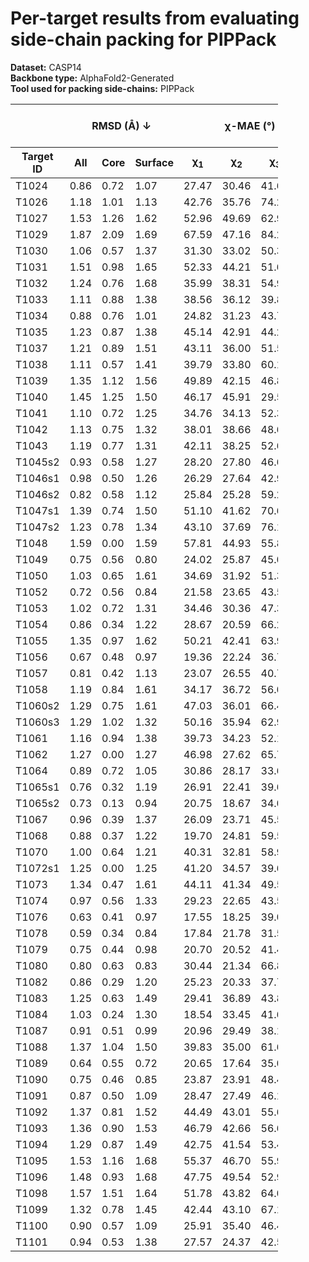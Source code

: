 # Per-target results from evaluating side-chain packing for PIPPack

**Dataset:** CASP14  
**Backbone type:** AlphaFold2-Generated  
**Tool used for packing side-chains:** PIPPack  
<table style="width:85%;">
  <thead>
    <tr>
      <th></th>
      <th colspan="3"><strong>RMSD (Å) ↓</strong></th>
      <th colspan="4"><strong>&chi;-MAE (°) ↓</strong></th>
      <th><strong>RR (%) ↑</strong></th>
      <th colspan="3"><strong>Steric Clashes (#) ↓</strong></th>
    </tr>
    <tr>
      <th><strong>Target ID</strong></th>
      <th><strong>All</strong></th>
      <th><strong>Core</strong></th>
      <th><strong>Surface</strong></th>
      <th>&chi;<sub>1</sub></th>
      <th>&chi;<sub>2</sub></th>
      <th>&chi;<sub>3</sub></th>
      <th>&chi;<sub>4</sub></th>
      <th>&chi;<sub>1-4</sub></th>
      <th>100%</th>
      <th>90%</th>
      <th>80%</th>
    </tr>
  </thead>
  <tbody>
    <tr>
      <td>T1024</td>
      <td>0.86</td>
      <td>0.72</td>
      <td>1.07</td>
      <td>27.47</td>
      <td>30.46</td>
      <td>41.62</td>
      <td>43.74</td>
      <td>51.5</td>
      <td>138.0</td>
      <td>30.0</td>
      <td>11.0</td>
    </tr>
    <tr>
      <td>T1026</td>
      <td>1.18</td>
      <td>1.01</td>
      <td>1.13</td>
      <td>42.76</td>
      <td>35.76</td>
      <td>74.22</td>
      <td>91.55</td>
      <td>37.0</td>
      <td>64.0</td>
      <td>22.0</td>
      <td>12.0</td>
    </tr>
    <tr>
      <td>T1027</td>
      <td>1.53</td>
      <td>1.26</td>
      <td>1.62</td>
      <td>52.96</td>
      <td>49.69</td>
      <td>62.95</td>
      <td>70.01</td>
      <td>19.6</td>
      <td>86.0</td>
      <td>28.0</td>
      <td>7.0</td>
    </tr>
    <tr>
      <td>T1029</td>
      <td>1.87</td>
      <td>2.09</td>
      <td>1.69</td>
      <td>67.59</td>
      <td>47.16</td>
      <td>84.26</td>
      <td>54.71</td>
      <td>24.1</td>
      <td>59.0</td>
      <td>11.0</td>
      <td>5.0</td>
    </tr>
    <tr>
      <td>T1030</td>
      <td>1.06</td>
      <td>0.57</td>
      <td>1.37</td>
      <td>31.30</td>
      <td>33.02</td>
      <td>50.37</td>
      <td>54.30</td>
      <td>41.2</td>
      <td>88.0</td>
      <td>21.0</td>
      <td>2.0</td>
    </tr>
    <tr>
      <td>T1031</td>
      <td>1.51</td>
      <td>0.98</td>
      <td>1.65</td>
      <td>52.33</td>
      <td>44.21</td>
      <td>51.69</td>
      <td>25.83</td>
      <td>14.9</td>
      <td>38.0</td>
      <td>8.0</td>
      <td>3.0</td>
    </tr>
    <tr>
      <td>T1032</td>
      <td>1.24</td>
      <td>0.76</td>
      <td>1.68</td>
      <td>35.99</td>
      <td>38.31</td>
      <td>54.93</td>
      <td>57.47</td>
      <td>38.8</td>
      <td>36.0</td>
      <td>3.0</td>
      <td>0.0</td>
    </tr>
    <tr>
      <td>T1033</td>
      <td>1.11</td>
      <td>0.88</td>
      <td>1.38</td>
      <td>38.56</td>
      <td>36.12</td>
      <td>39.84</td>
      <td>40.31</td>
      <td>35.1</td>
      <td>29.0</td>
      <td>4.0</td>
      <td>0.0</td>
    </tr>
    <tr>
      <td>T1034</td>
      <td>0.88</td>
      <td>0.76</td>
      <td>1.01</td>
      <td>24.82</td>
      <td>31.23</td>
      <td>43.79</td>
      <td>63.22</td>
      <td>50.4</td>
      <td>83.0</td>
      <td>17.0</td>
      <td>6.0</td>
    </tr>
    <tr>
      <td>T1035</td>
      <td>1.23</td>
      <td>0.87</td>
      <td>1.38</td>
      <td>45.14</td>
      <td>42.91</td>
      <td>44.23</td>
      <td>49.48</td>
      <td>28.4</td>
      <td>30.0</td>
      <td>3.0</td>
      <td>0.0</td>
    </tr>
    <tr>
      <td>T1037</td>
      <td>1.21</td>
      <td>0.89</td>
      <td>1.51</td>
      <td>43.11</td>
      <td>36.00</td>
      <td>51.59</td>
      <td>39.86</td>
      <td>35.6</td>
      <td>152.0</td>
      <td>24.0</td>
      <td>5.0</td>
    </tr>
    <tr>
      <td>T1038</td>
      <td>1.11</td>
      <td>0.57</td>
      <td>1.41</td>
      <td>39.79</td>
      <td>33.80</td>
      <td>60.15</td>
      <td>59.01</td>
      <td>43.7</td>
      <td>67.0</td>
      <td>11.0</td>
      <td>2.0</td>
    </tr>
    <tr>
      <td>T1039</td>
      <td>1.35</td>
      <td>1.12</td>
      <td>1.56</td>
      <td>49.89</td>
      <td>42.15</td>
      <td>46.85</td>
      <td>22.46</td>
      <td>24.5</td>
      <td>67.0</td>
      <td>16.0</td>
      <td>7.0</td>
    </tr>
    <tr>
      <td>T1040</td>
      <td>1.45</td>
      <td>1.25</td>
      <td>1.50</td>
      <td>46.17</td>
      <td>45.91</td>
      <td>29.53</td>
      <td>70.34</td>
      <td>22.7</td>
      <td>40.0</td>
      <td>10.0</td>
      <td>3.0</td>
    </tr>
    <tr>
      <td>T1041</td>
      <td>1.10</td>
      <td>0.72</td>
      <td>1.25</td>
      <td>34.76</td>
      <td>34.13</td>
      <td>52.35</td>
      <td>37.04</td>
      <td>33.3</td>
      <td>76.0</td>
      <td>18.0</td>
      <td>6.0</td>
    </tr>
    <tr>
      <td>T1042</td>
      <td>1.13</td>
      <td>0.75</td>
      <td>1.32</td>
      <td>38.01</td>
      <td>38.66</td>
      <td>48.68</td>
      <td>39.54</td>
      <td>36.7</td>
      <td>100.0</td>
      <td>12.0</td>
      <td>5.0</td>
    </tr>
    <tr>
      <td>T1043</td>
      <td>1.19</td>
      <td>0.77</td>
      <td>1.31</td>
      <td>42.11</td>
      <td>38.25</td>
      <td>52.63</td>
      <td>37.69</td>
      <td>29.3</td>
      <td>49.0</td>
      <td>14.0</td>
      <td>7.0</td>
    </tr>
    <tr>
      <td>T1045s2</td>
      <td>0.93</td>
      <td>0.58</td>
      <td>1.27</td>
      <td>28.20</td>
      <td>27.80</td>
      <td>46.67</td>
      <td>63.21</td>
      <td>58.3</td>
      <td>75.0</td>
      <td>13.0</td>
      <td>5.0</td>
    </tr>
    <tr>
      <td>T1046s1</td>
      <td>0.98</td>
      <td>0.50</td>
      <td>1.26</td>
      <td>26.29</td>
      <td>27.64</td>
      <td>42.97</td>
      <td>84.05</td>
      <td>53.7</td>
      <td>54.0</td>
      <td>17.0</td>
      <td>10.0</td>
    </tr>
    <tr>
      <td>T1046s2</td>
      <td>0.82</td>
      <td>0.58</td>
      <td>1.12</td>
      <td>25.84</td>
      <td>25.28</td>
      <td>59.28</td>
      <td>48.11</td>
      <td>59.2</td>
      <td>81.0</td>
      <td>15.0</td>
      <td>2.0</td>
    </tr>
    <tr>
      <td>T1047s1</td>
      <td>1.39</td>
      <td>0.74</td>
      <td>1.50</td>
      <td>51.10</td>
      <td>41.62</td>
      <td>70.66</td>
      <td>70.05</td>
      <td>34.5</td>
      <td>75.0</td>
      <td>19.0</td>
      <td>7.0</td>
    </tr>
    <tr>
      <td>T1047s2</td>
      <td>1.23</td>
      <td>0.78</td>
      <td>1.34</td>
      <td>43.10</td>
      <td>37.69</td>
      <td>76.18</td>
      <td>71.40</td>
      <td>37.8</td>
      <td>67.0</td>
      <td>14.0</td>
      <td>3.0</td>
    </tr>
    <tr>
      <td>T1048</td>
      <td>1.59</td>
      <td>0.00</td>
      <td>1.59</td>
      <td>57.81</td>
      <td>44.93</td>
      <td>55.84</td>
      <td>54.06</td>
      <td>11.5</td>
      <td>10.0</td>
      <td>3.0</td>
      <td>1.0</td>
    </tr>
    <tr>
      <td>T1049</td>
      <td>0.75</td>
      <td>0.56</td>
      <td>0.80</td>
      <td>24.02</td>
      <td>25.87</td>
      <td>45.08</td>
      <td>70.65</td>
      <td>67.2</td>
      <td>53.0</td>
      <td>7.0</td>
      <td>1.0</td>
    </tr>
    <tr>
      <td>T1050</td>
      <td>1.03</td>
      <td>0.65</td>
      <td>1.61</td>
      <td>34.69</td>
      <td>31.92</td>
      <td>51.38</td>
      <td>58.89</td>
      <td>48.1</td>
      <td>326.0</td>
      <td>65.0</td>
      <td>20.0</td>
    </tr>
    <tr>
      <td>T1052</td>
      <td>0.72</td>
      <td>0.56</td>
      <td>0.84</td>
      <td>21.58</td>
      <td>23.65</td>
      <td>43.57</td>
      <td>45.43</td>
      <td>67.7</td>
      <td>372.0</td>
      <td>76.0</td>
      <td>25.0</td>
    </tr>
    <tr>
      <td>T1053</td>
      <td>1.02</td>
      <td>0.72</td>
      <td>1.31</td>
      <td>34.46</td>
      <td>30.36</td>
      <td>47.32</td>
      <td>54.10</td>
      <td>40.9</td>
      <td>250.0</td>
      <td>50.0</td>
      <td>13.0</td>
    </tr>
    <tr>
      <td>T1054</td>
      <td>0.86</td>
      <td>0.34</td>
      <td>1.22</td>
      <td>28.67</td>
      <td>20.59</td>
      <td>66.25</td>
      <td>49.22</td>
      <td>65.1</td>
      <td>22.0</td>
      <td>2.0</td>
      <td>1.0</td>
    </tr>
    <tr>
      <td>T1055</td>
      <td>1.35</td>
      <td>0.97</td>
      <td>1.62</td>
      <td>50.21</td>
      <td>42.41</td>
      <td>63.96</td>
      <td>83.28</td>
      <td>36.3</td>
      <td>46.0</td>
      <td>5.0</td>
      <td>1.0</td>
    </tr>
    <tr>
      <td>T1056</td>
      <td>0.67</td>
      <td>0.48</td>
      <td>0.97</td>
      <td>19.36</td>
      <td>22.24</td>
      <td>36.76</td>
      <td>66.61</td>
      <td>59.7</td>
      <td>67.0</td>
      <td>13.0</td>
      <td>1.0</td>
    </tr>
    <tr>
      <td>T1057</td>
      <td>0.81</td>
      <td>0.42</td>
      <td>1.13</td>
      <td>23.07</td>
      <td>26.55</td>
      <td>40.71</td>
      <td>52.52</td>
      <td>58.8</td>
      <td>118.0</td>
      <td>22.0</td>
      <td>12.0</td>
    </tr>
    <tr>
      <td>T1058</td>
      <td>1.19</td>
      <td>0.84</td>
      <td>1.61</td>
      <td>34.17</td>
      <td>36.72</td>
      <td>56.06</td>
      <td>63.91</td>
      <td>43.6</td>
      <td>188.0</td>
      <td>45.0</td>
      <td>15.0</td>
    </tr>
    <tr>
      <td>T1060s2</td>
      <td>1.29</td>
      <td>0.75</td>
      <td>1.61</td>
      <td>47.03</td>
      <td>36.01</td>
      <td>66.47</td>
      <td>54.51</td>
      <td>36.4</td>
      <td>145.0</td>
      <td>32.0</td>
      <td>16.0</td>
    </tr>
    <tr>
      <td>T1060s3</td>
      <td>1.29</td>
      <td>1.02</td>
      <td>1.32</td>
      <td>50.16</td>
      <td>35.94</td>
      <td>62.95</td>
      <td>34.60</td>
      <td>38.7</td>
      <td>16.0</td>
      <td>0.0</td>
      <td>0.0</td>
    </tr>
    <tr>
      <td>T1061</td>
      <td>1.16</td>
      <td>0.94</td>
      <td>1.38</td>
      <td>39.73</td>
      <td>34.23</td>
      <td>52.18</td>
      <td>56.67</td>
      <td>40.0</td>
      <td>430.0</td>
      <td>95.0</td>
      <td>34.0</td>
    </tr>
    <tr>
      <td>T1062</td>
      <td>1.27</td>
      <td>0.00</td>
      <td>1.27</td>
      <td>46.98</td>
      <td>27.62</td>
      <td>65.70</td>
      <td>76.87</td>
      <td>42.9</td>
      <td>4.0</td>
      <td>0.0</td>
      <td>0.0</td>
    </tr>
    <tr>
      <td>T1064</td>
      <td>0.89</td>
      <td>0.72</td>
      <td>1.05</td>
      <td>30.86</td>
      <td>28.17</td>
      <td>33.66</td>
      <td>34.63</td>
      <td>63.7</td>
      <td>51.0</td>
      <td>7.0</td>
      <td>1.0</td>
    </tr>
    <tr>
      <td>T1065s1</td>
      <td>0.76</td>
      <td>0.32</td>
      <td>1.19</td>
      <td>26.91</td>
      <td>22.41</td>
      <td>39.68</td>
      <td>38.75</td>
      <td>65.6</td>
      <td>22.0</td>
      <td>0.0</td>
      <td>0.0</td>
    </tr>
    <tr>
      <td>T1065s2</td>
      <td>0.73</td>
      <td>0.13</td>
      <td>0.94</td>
      <td>20.75</td>
      <td>18.67</td>
      <td>34.05</td>
      <td>50.71</td>
      <td>66.7</td>
      <td>31.0</td>
      <td>5.0</td>
      <td>1.0</td>
    </tr>
    <tr>
      <td>T1067</td>
      <td>0.96</td>
      <td>0.39</td>
      <td>1.37</td>
      <td>26.09</td>
      <td>23.71</td>
      <td>45.54</td>
      <td>83.48</td>
      <td>58.6</td>
      <td>96.0</td>
      <td>15.0</td>
      <td>6.0</td>
    </tr>
    <tr>
      <td>T1068</td>
      <td>0.88</td>
      <td>0.37</td>
      <td>1.22</td>
      <td>19.70</td>
      <td>24.81</td>
      <td>59.52</td>
      <td>63.92</td>
      <td>61.4</td>
      <td>84.0</td>
      <td>13.0</td>
      <td>5.0</td>
    </tr>
    <tr>
      <td>T1070</td>
      <td>1.00</td>
      <td>0.64</td>
      <td>1.21</td>
      <td>40.31</td>
      <td>32.81</td>
      <td>58.99</td>
      <td>33.06</td>
      <td>42.4</td>
      <td>95.0</td>
      <td>21.0</td>
      <td>9.0</td>
    </tr>
    <tr>
      <td>T1072s1</td>
      <td>1.25</td>
      <td>0.00</td>
      <td>1.25</td>
      <td>41.20</td>
      <td>34.57</td>
      <td>39.69</td>
      <td>58.66</td>
      <td>40.0</td>
      <td>9.0</td>
      <td>1.0</td>
      <td>1.0</td>
    </tr>
    <tr>
      <td>T1073</td>
      <td>1.34</td>
      <td>0.47</td>
      <td>1.61</td>
      <td>44.11</td>
      <td>41.34</td>
      <td>49.51</td>
      <td>56.06</td>
      <td>34.6</td>
      <td>16.0</td>
      <td>5.0</td>
      <td>3.0</td>
    </tr>
    <tr>
      <td>T1074</td>
      <td>0.97</td>
      <td>0.56</td>
      <td>1.33</td>
      <td>29.23</td>
      <td>22.65</td>
      <td>43.56</td>
      <td>29.11</td>
      <td>56.8</td>
      <td>54.0</td>
      <td>12.0</td>
      <td>1.0</td>
    </tr>
    <tr>
      <td>T1076</td>
      <td>0.63</td>
      <td>0.41</td>
      <td>0.97</td>
      <td>17.55</td>
      <td>18.25</td>
      <td>39.04</td>
      <td>42.56</td>
      <td>68.0</td>
      <td>206.0</td>
      <td>33.0</td>
      <td>12.0</td>
    </tr>
    <tr>
      <td>T1078</td>
      <td>0.59</td>
      <td>0.34</td>
      <td>0.84</td>
      <td>17.84</td>
      <td>21.78</td>
      <td>31.55</td>
      <td>37.38</td>
      <td>76.0</td>
      <td>35.0</td>
      <td>5.0</td>
      <td>1.0</td>
    </tr>
    <tr>
      <td>T1079</td>
      <td>0.75</td>
      <td>0.44</td>
      <td>0.98</td>
      <td>20.70</td>
      <td>20.52</td>
      <td>41.48</td>
      <td>65.29</td>
      <td>60.1</td>
      <td>228.0</td>
      <td>53.0</td>
      <td>13.0</td>
    </tr>
    <tr>
      <td>T1080</td>
      <td>0.80</td>
      <td>0.63</td>
      <td>0.83</td>
      <td>30.44</td>
      <td>21.34</td>
      <td>66.84</td>
      <td>37.85</td>
      <td>53.1</td>
      <td>37.0</td>
      <td>6.0</td>
      <td>0.0</td>
    </tr>
    <tr>
      <td>T1082</td>
      <td>0.86</td>
      <td>0.29</td>
      <td>1.20</td>
      <td>25.23</td>
      <td>20.33</td>
      <td>37.79</td>
      <td>44.13</td>
      <td>61.2</td>
      <td>26.0</td>
      <td>0.0</td>
      <td>0.0</td>
    </tr>
    <tr>
      <td>T1083</td>
      <td>1.25</td>
      <td>0.63</td>
      <td>1.49</td>
      <td>29.41</td>
      <td>36.89</td>
      <td>43.88</td>
      <td>75.35</td>
      <td>44.3</td>
      <td>38.0</td>
      <td>7.0</td>
      <td>2.0</td>
    </tr>
    <tr>
      <td>T1084</td>
      <td>1.03</td>
      <td>0.24</td>
      <td>1.30</td>
      <td>18.54</td>
      <td>33.45</td>
      <td>41.67</td>
      <td>67.85</td>
      <td>52.1</td>
      <td>22.0</td>
      <td>3.0</td>
      <td>0.0</td>
    </tr>
    <tr>
      <td>T1087</td>
      <td>0.91</td>
      <td>0.51</td>
      <td>0.99</td>
      <td>20.96</td>
      <td>29.49</td>
      <td>38.10</td>
      <td>46.18</td>
      <td>48.5</td>
      <td>27.0</td>
      <td>4.0</td>
      <td>0.0</td>
    </tr>
    <tr>
      <td>T1088</td>
      <td>1.37</td>
      <td>1.04</td>
      <td>1.50</td>
      <td>39.83</td>
      <td>35.00</td>
      <td>61.66</td>
      <td>60.72</td>
      <td>47.2</td>
      <td>50.0</td>
      <td>12.0</td>
      <td>1.0</td>
    </tr>
    <tr>
      <td>T1089</td>
      <td>0.64</td>
      <td>0.55</td>
      <td>0.72</td>
      <td>20.65</td>
      <td>17.64</td>
      <td>35.02</td>
      <td>38.70</td>
      <td>67.9</td>
      <td>197.0</td>
      <td>33.0</td>
      <td>7.0</td>
    </tr>
    <tr>
      <td>T1090</td>
      <td>0.75</td>
      <td>0.46</td>
      <td>0.85</td>
      <td>23.87</td>
      <td>23.91</td>
      <td>48.40</td>
      <td>56.00</td>
      <td>60.0</td>
      <td>69.0</td>
      <td>9.0</td>
      <td>0.0</td>
    </tr>
    <tr>
      <td>T1091</td>
      <td>0.87</td>
      <td>0.50</td>
      <td>1.09</td>
      <td>28.47</td>
      <td>27.49</td>
      <td>46.16</td>
      <td>51.84</td>
      <td>56.1</td>
      <td>150.0</td>
      <td>48.0</td>
      <td>18.0</td>
    </tr>
    <tr>
      <td>T1092</td>
      <td>1.37</td>
      <td>0.81</td>
      <td>1.52</td>
      <td>44.49</td>
      <td>43.01</td>
      <td>55.66</td>
      <td>68.76</td>
      <td>29.7</td>
      <td>173.0</td>
      <td>37.0</td>
      <td>13.0</td>
    </tr>
    <tr>
      <td>T1093</td>
      <td>1.36</td>
      <td>0.90</td>
      <td>1.53</td>
      <td>46.79</td>
      <td>42.66</td>
      <td>56.62</td>
      <td>59.44</td>
      <td>31.8</td>
      <td>229.0</td>
      <td>28.0</td>
      <td>4.0</td>
    </tr>
    <tr>
      <td>T1094</td>
      <td>1.29</td>
      <td>0.87</td>
      <td>1.49</td>
      <td>42.75</td>
      <td>41.54</td>
      <td>53.44</td>
      <td>66.06</td>
      <td>33.5</td>
      <td>234.0</td>
      <td>51.0</td>
      <td>14.0</td>
    </tr>
    <tr>
      <td>T1095</td>
      <td>1.53</td>
      <td>1.16</td>
      <td>1.68</td>
      <td>55.37</td>
      <td>46.70</td>
      <td>55.92</td>
      <td>60.03</td>
      <td>22.1</td>
      <td>279.0</td>
      <td>67.0</td>
      <td>17.0</td>
    </tr>
    <tr>
      <td>T1096</td>
      <td>1.48</td>
      <td>0.93</td>
      <td>1.68</td>
      <td>47.75</td>
      <td>49.54</td>
      <td>52.99</td>
      <td>45.81</td>
      <td>28.0</td>
      <td>186.0</td>
      <td>39.0</td>
      <td>17.0</td>
    </tr>
    <tr>
      <td>T1098</td>
      <td>1.57</td>
      <td>1.51</td>
      <td>1.64</td>
      <td>51.78</td>
      <td>43.82</td>
      <td>64.07</td>
      <td>31.73</td>
      <td>41.9</td>
      <td>175.0</td>
      <td>23.0</td>
      <td>5.0</td>
    </tr>
    <tr>
      <td>T1099</td>
      <td>1.32</td>
      <td>0.78</td>
      <td>1.45</td>
      <td>42.44</td>
      <td>43.10</td>
      <td>67.14</td>
      <td>75.05</td>
      <td>32.5</td>
      <td>78.0</td>
      <td>31.0</td>
      <td>15.0</td>
    </tr>
    <tr>
      <td>T1100</td>
      <td>0.90</td>
      <td>0.57</td>
      <td>1.09</td>
      <td>25.91</td>
      <td>35.40</td>
      <td>46.45</td>
      <td>47.13</td>
      <td>48.0</td>
      <td>88.0</td>
      <td>10.0</td>
      <td>3.0</td>
    </tr>
    <tr>
      <td>T1101</td>
      <td>0.94</td>
      <td>0.53</td>
      <td>1.38</td>
      <td>27.57</td>
      <td>24.37</td>
      <td>42.57</td>
      <td>59.10</td>
      <td>59.8</td>
      <td>163.0</td>
      <td>39.0</td>
      <td>13.0</td>
    </tr>
  </tbody>
</table>